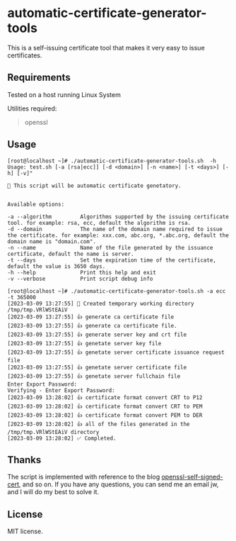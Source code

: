# automatic-certificate-generator-tools
This is a self-issuing certificate tool that makes it very easy to issue certificates.

## Requirements

Tested on a host running Linux System

Utilities required:
> openssl

## Usage
```shell
[root@localhost ~]# ./automatic-certificate-generator-tools.sh  -h
Usage: test.sh [-a [rsa|ecc]] [-d <domain>] [-n <name>] [-t <days>] [-h] [-v]"

💁 This script will be automatic certificate genetatory.


Available options:

-a --algorithm         Algorithms supported by the issuing certificate tool. for example: rsa, ecc, default the algorithm is rsa.
-d --domain            The name of the domain name required to issue the certificate. for example: xxx.com, abc.org, *.abc.org, default the domain name is "domain.com".
-n --name              Name of the file generated by the issuance certificate, default the name is server.
-t --days              Set the expiration time of the certificate, default the value is 3650 days.
-h --help              Print this help and exit
-v --verbose           Print script debug info
```

```shell
[root@localhost ~]# ./automatic-certificate-generator-tools.sh -a ecc -t 365000
[2023-03-09 13:27:55] 📁 Created temporary working directory /tmp/tmp.VRlWStEAiV
[2023-03-09 13:27:55] 👍 generate ca certificate file
[2023-03-09 13:27:55] 👍 generate ca certificate file.
[2023-03-09 13:27:55] 👍 generate server key and crt file
[2023-03-09 13:27:55] 👍 genetate server key file
[2023-03-09 13:27:55] 👍 genetate server certificate issuance request file
[2023-03-09 13:27:55] 👍 genetate server certificate file
[2023-03-09 13:27:55] 👍 genetate server fullchain file
Enter Export Password:
Verifying - Enter Export Password:
[2023-03-09 13:28:02] 👍 certificate format convert CRT to P12
[2023-03-09 13:28:02] 👍 certificate format convert CRT to PEM
[2023-03-09 13:28:02] 👍 certificate format convert PEM to DER
[2023-03-09 13:28:02] 👍 all of the files generated in the /tmp/tmp.VRlWStEAiV directory
[2023-03-09 13:28:02] ✅ Completed.
```

## Thanks


The script is implemented with reference to the blog [openssl-self-signed-cert](https://www.baeldung.com/openssl-self-signed-cert), and so on.
If you have any questions, you can send me an email jw, and I will do my best to solve it.


## License

MIT license.